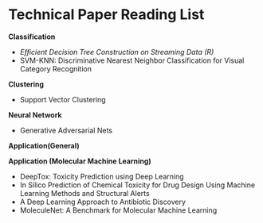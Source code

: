 # Technical Paper Reading List


**Classification**
-  _Efficient Decision Tree Construction on Streaming Data (R)_
-  SVM-KNN: Discriminative Nearest Neighbor Classification for Visual Category Recognition

**Clustering**
- Support Vector Clustering

**Neural Network**
-  Generative Adversarial Nets

**Application(General)**


**Application (Molecular Machine Learning)**
- DeepTox: Toxicity Prediction using Deep Learning
- In Silico Prediction of Chemical Toxicity for Drug Design Using Machine Learning Methods and Structural Alerts
- A Deep Learning Approach to Antibiotic Discovery
- MoleculeNet: A Benchmark for Molecular Machine Learning
